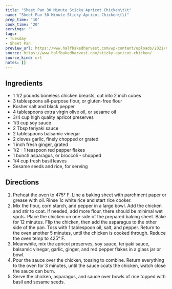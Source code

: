 ```yaml
---
title: "Sheet Pan 30 Minute Sticky Apricot Chicken\t\t"
name: "Sheet Pan 30 Minute Sticky Apricot Chicken\t\t"
prep_time: '10'
cook_time: '20'
servings: ''
tags:
- Tuesday
- Sheet Pan
preview_url: https://www.halfbakedharvest.com/wp-content/uploads/2021/03/Sheet-Pan-30-Minute-Sticky-Apricot-Chicken-1-500x500.jpg
source: https://www.halfbakedharvest.com/sticky-apricot-chicken/
source_kind: url
notes: []
---
```


## Ingredients
- 1 1/2 pounds boneless chicken breasts, cut into 2 inch cubes
- 3 tablespoons all-purpose flour, or gluten-free flour
- Kosher salt and black pepper
- 4 tablespoons extra virgin olive oil, or sesame oil
- 3/4 cup high quality apricot preserves
- 1/3 cup soy sauce
- 2 Tbsp teriyaki sauce
- 2 tablespoons balsamic vinegar
- 2 cloves garlic, finely chopped or grated
- 1 inch fresh ginger, grated
- 1/2 - 1 teaspoon red pepper flakes
- 1 bunch asparagus, or broccoli - chopped
- 1/4 cup fresh basil leaves
- Sesame seeds and rice, for serving


## Directions
1. Preheat the oven to 475° F. Line a baking sheet with parchment paper or grease with oil. Rinse 1c white rice and start rice cooker.
2. Mix the flour, corn starch, and pepper in a large bowl. Add the chicken and stir to coat. If needed, add more flour, there should be minimal wet spots. Place the chicken on one side of the prepared baking sheet. Bake for 12 minutes. Flip the chicken, then add the asparagus to the other side of the pan. Toss with 1 tablespoon oil, salt, and pepper. Return to the oven another 5 minutes, until the chicken is cooked through. Reduce the oven temp to 425° F.
3. Meanwhile, mix the apricot preserves, soy sauce, teriyaki sauce, balsamic vinegar, garlic, ginger, and red pepper flakes in a glass jar or bowl.
4. Pour the sauce over the chicken, tossing to combine. Return everything to the oven for 3 minutes, until the sauce coats the chicken, watch close the sauce can burn.
5. Serve the chicken, asparagus, and sauce over bowls of rice topped with basil and sesame seeds.
